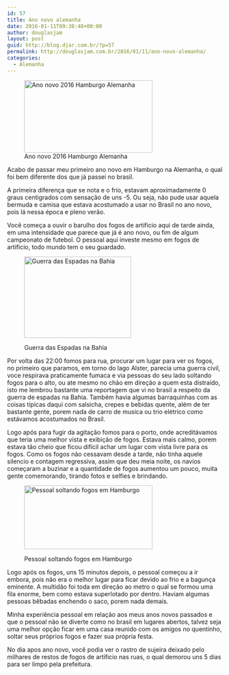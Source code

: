 ```yaml
---
id: 57
title: Ano novo alemanha
date: 2016-01-11T09:38:48+00:00
author: douglasjam
layout: post
guid: http://blog.djar.com.br/?p=57
permalink: http://douglasjam.com.br/2016/01/11/ano-novo-alemanha/
categories:
  - Alemanha
---
```

<figure id="attachment_58" style="width: 300px" class="wp-caption alignright"><a href="http:///assets/2016/01/DSC_0130.jpg" rel="attachment wp-att-58"><img class="wp-image-58 size-medium" src="http:///assets/2016/01/DSC_0130-300x169.jpg" alt="Ano novo 2016 Hamburgo Alemanha" width="300" height="169" srcset="http:///assets/2016/01/DSC_0130-300x169.jpg 300w, http:///assets/2016/01/DSC_0130-768x432.jpg 768w, http:///assets/2016/01/DSC_0130-1024x576.jpg 1024w" sizes="(max-width: 300px) 100vw, 300px" /></a><figcaption class="wp-caption-text">Ano novo 2016 Hamburgo Alemanha</figcaption></figure>

Acabo de passar meu primeiro ano novo em Hamburgo na Alemanha, o qual foi bem diferente dos que já passei no brasil.

A primeira diferença que se nota e o frio, estavam aproximadamente 0 graus centigrados com sensação de uns -5. Ou seja, não pude usar aquela bermuda e camisa que estava acostumado a usar no Brasil no ano novo, pois lá nessa época e pleno verão.

Você começa a ouvir o barulho dos fogos de artificio aqui de tarde ainda, em uma intensidade que parece que já é ano novo, ou fim de algum campeonato de futebol. O pessoal aqui investe mesmo em fogos de artificio, todo mundo tem o seu guardado.<!--more--><figure id="attachment_59" style="width: 250px" class="wp-caption alignright">

<a href="http:///assets/2016/01/guerraespadas.jpg" rel="attachment wp-att-59"><img class="wp-image-59 size-full" src="http:///assets/2016/01/guerraespadas.jpg" alt="Guerra das Espadas na Bahia" width="250" height="190" /></a><figcaption class="wp-caption-text">Guerra das Espadas na Bahia</figcaption></figure>

Por volta das 22:00 fomos para rua, procurar um lugar para ver os fogos, no primeiro que paramos, em torno do lago Alster, parecia uma guerra civil, voce respirava praticamente fumaca e via pessoas do seu lado soltando fogos para o alto, ou ate mesmo no chão em direção a quem esta distraído, isto me lembrou bastante uma reportagem que vi no brasil a respeito da guerra de espadas na Bahia. Também havia algumas barraquinhas com as coisas típicas daqui com salsicha, crepes e bebidas quente, além de ter bastante gente, porem nada de carro de musica ou trio elétrico como estávamos acostumados no Brasil.

Logo após para fugir da agitação fomos para o porto, onde acreditávamos que teria uma melhor vista e exibição de fogos. Estava mais calmo, porem estava tão cheio que ficou difícil achar um lugar com vista livre para os fogos. Como os fogos não cessavam desde a tarde, não tinha aquele silencio e contagem regressiva, assim que deu meia noite, os navios começaram a buzinar e a quantidade de fogos aumentou um pouco, muita gente comemorando, tirando fotos e selfies e brindando.<figure id="attachment_60" style="width: 300px" class="wp-caption alignright">

<a href="http:///assets/2016/01/guerrahamburg.png" rel="attachment wp-att-60"><img class="wp-image-60 size-medium" src="http:///assets/2016/01/guerrahamburg-300x149.png" alt="Pessoal soltando fogos em Hamburgo" width="300" height="149" srcset="http:///assets/2016/01/guerrahamburg-300x149.png 300w, http:///assets/2016/01/guerrahamburg-768x381.png 768w, http:///assets/2016/01/guerrahamburg-1024x508.png 1024w, http:///assets/2016/01/guerrahamburg.png 1278w" sizes="(max-width: 300px) 100vw, 300px" /></a><figcaption class="wp-caption-text">Pessoal soltando fogos em Hamburgo</figcaption></figure>

Logo após os fogos, uns 15 minutos depois, o pessoal começou a ir embora, pois não era o melhor lugar para ficar devido ao frio e a bagunça eminente. A multidão foi toda em direção ao metro o qual se formou uma fila enorme, bem como estava superlotado por dentro. Haviam algumas pessoas bêbadas enchendo o saco, porem nada demais.

Minha experiência pessoal em relação aos meus anos novos passados e que o pessoal não se diverte como no brasil em lugares abertos, talvez seja uma melhor opção ficar em uma casa reunido com os amigos no quentinho, soltar seus próprios fogos e fazer sua própria festa.

No dia apos ano novo, você podia ver o rastro de sujeira deixado pelo milhares de restos de fogos de artificio nas ruas, o qual demorou uns 5 dias para ser limpo pela prefeitura.

&nbsp;